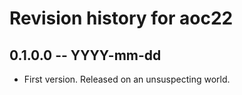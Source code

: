 # Revision history for aoc22

## 0.1.0.0 -- YYYY-mm-dd

* First version. Released on an unsuspecting world.
